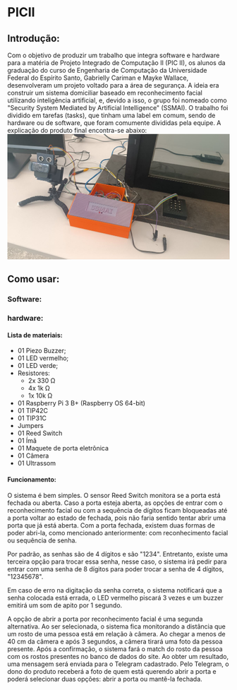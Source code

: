 # PICII

## Introdução:
Com o objetivo de produzir um trabalho que integra software e hardware para a matéria de Projeto Integrado de Computação II (PIC II), os alunos da graduação do curso de Engenharia de Computação da Universidade Federal do Espírito Santo, Gabrielly Cariman e Mayke Wallace, desenvolveram um projeto voltado para a área de segurança. A ideia era construir um sistema domiciliar baseado em reconhecimento facial utilizando inteligência artificial, e, devido a isso, o grupo foi nomeado como "Security System Mediated by Artificial Intelligence" (SSMAI). O trabalho foi dividido em tarefas (tasks), que tinham uma label em comum, sendo de hardware ou de software, que foram comumente divididas pela equipe. A explicação do produto final encontra-se abaixo:
[![SSMAI](img/photo_2023-07-21_09-23-27.jpg)](https://www.youtube.com/watch?v=Hd1foBAOOVI&t=1s)

## Como usar:
### **Software**:

### **hardware**:
#### Lista de materiais:

- 01 Piezo Buzzer;
- 01 LED vermelho;
- 01 LED verde;
- Resistores:
    - 2x 330 Ω
    - 4x 1k Ω
    - 1x 10k Ω
- 01 Raspberry Pi 3 B+ (Raspberry OS 64-bit)
- 01 TIP42C
- 01 TIP31C
- Jumpers
- 01 Reed Switch
- 01 Ímã
- 01 Maquete de porta eletrônica
- 01 Câmera
- 01 Ultrassom
 
#### Funcionamento:
O sistema é bem simples. O sensor Reed Switch monitora se a porta está fechada ou aberta. Caso a porta esteja aberta, as opções de entrar com o reconhecimento facial ou com a sequência de dígitos ficam bloqueadas até a porta voltar ao estado de fechada, pois não faria sentido tentar abrir uma porta que já está aberta. Com a porta fechada, existem duas formas de poder abri-la, como mencionado anteriormente: com reconhecimento facial ou sequência de senha.

Por padrão, as senhas são de 4 dígitos e são "1234". Entretanto, existe uma terceira opção para trocar essa senha, nesse caso, o sistema irá pedir para entrar com uma senha de 8 dígitos para poder trocar a senha de 4 dígitos, "12345678".

Em caso de erro na digitação da senha correta, o sistema notificará que a senha colocada está errada, o LED vermelho piscará 3 vezes e um buzzer emitirá um som de apito por 1 segundo.

A opção de abrir a porta por reconhecimento facial é uma segunda alternativa. Ao ser selecionada, o sistema fica monitorando a distância que um rosto de uma pessoa está em relação à câmera. Ao chegar a menos de 40 cm da câmera e após 3 segundos, a câmera tirará uma foto da pessoa presente. Após a confirmação, o sistema fará o match do rosto da pessoa com os rostos presentes no banco de dados do site. Ao obter um resultado, uma mensagem será enviada para o Telegram cadastrado. Pelo Telegram, o dono do produto receberá a foto de quem está querendo abrir a porta e poderá selecionar duas opções: abrir a porta ou mantê-la fechada.